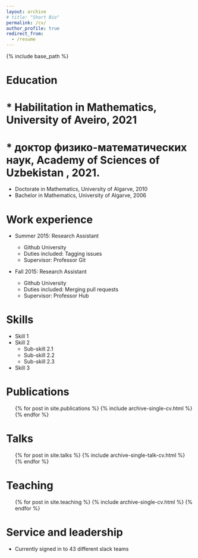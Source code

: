 ```yaml
---
layout: archive
# title: "Short Bio"
permalink: /cv/
author_profile: true
redirect_from:
  - /resume
---
```


{% include base_path %}

Education
======
# * Habilitation in Mathematics, University of Aveiro, 2021
# * доктор физико-математических наук, Academy of Sciences of Uzbekistan , 2021.
* Doctorate in Mathematics, University of Algarve, 2010
* Bachelor in Mathematics, University of Algarve, 2006



Work experience
======
* Summer 2015: Research Assistant
  * Github University
  * Duties included: Tagging issues
  * Supervisor: Professor Git

* Fall 2015: Research Assistant
  * Github University
  * Duties included: Merging pull requests
  * Supervisor: Professor Hub
  
Skills
======
* Skill 1
* Skill 2
  * Sub-skill 2.1
  * Sub-skill 2.2
  * Sub-skill 2.3
* Skill 3

Publications
======
  <ul>{% for post in site.publications %}
    {% include archive-single-cv.html %}
  {% endfor %}</ul>
  
Talks
======
  <ul>{% for post in site.talks %}
    {% include archive-single-talk-cv.html %}
  {% endfor %}</ul>
  
Teaching
======
  <ul>{% for post in site.teaching %}
    {% include archive-single-cv.html %}
  {% endfor %}</ul>
  
Service and leadership
======
* Currently signed in to 43 different slack teams
